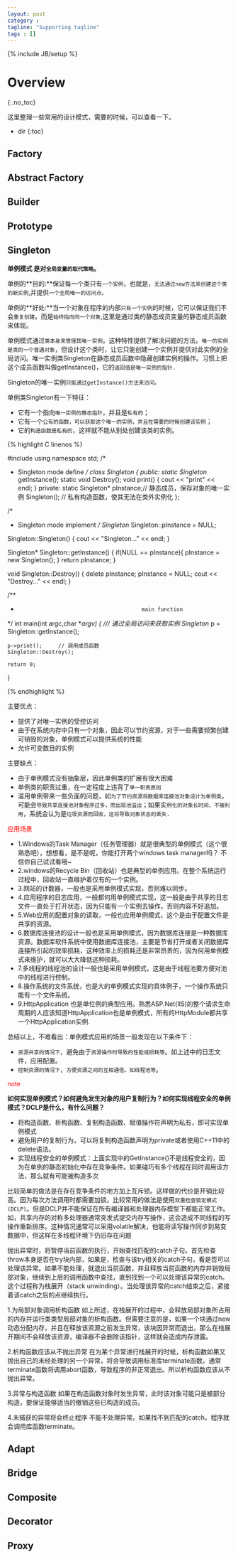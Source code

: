 ```yaml
---
layout: post
category :
tagline: "Supporting tagline"
tags : []
---
```

{% include JB/setup %}

# Overview
{:.no_toc}

这里整理一些常用的设计模式，需要的时候，可以查看一下。

* dir
{:toc}

## Factory

## Abstract Factory

## Builder

## Prototype

## Singleton

**单例模式 是对`全局变量的取代策略`。**

单例的**目的:**保证每一个类只有`一个实例`，也就是，`无法通过new方法来创建这个类的新实例`,并提供`一个全局唯一的访问点。`

单例的**好处:**当一个对象在程序的内部`只有一个实例`的时候，它可以保证我们不会`重复创建`，而是`始终指向同一个对象`,这里是通过类的静态成员变量的静态成员函数来体现。

单例模式通过`类本身来管理其唯一实例`，这种特性提供了解决问题的方法。`唯一的实例是类的一个普通对象`，但设计这个类时，让它只能创建一个实例并提供对此实例的全局访问。唯一实例类Singleton在静态成员函数中隐藏创建实例的操作。习惯上把这个成员函数叫做getInstance()，它的`返回值是唯一实例的指针.`

Singleton的唯一实例`只能通过getInstance()方法来访问。`

单例类Singleton有一下特征：

 + 它有一个指向`唯一实例的静态指针`，并且是`私有的`；
 + 它有一个`公有的函数，可以获取这个唯一的实例，并且在需要的时候创建该实例`；
 + 它的`构造函数是私有的`，这样就不能从别处创建该类的实例。

{% highlight C linenos %}

#include <iostream>
using namespace std;
/*
 *	Singleton mode define
 */
class Singleton
{
public:
	static Singleton* getInstance();
	static void Destroy();
	void print()
	{
		cout << "print" << endl;
	}
private:
	static Singleton* pInstance;// 静态成员，保存对象的唯一实例
	Singleton();	// 私有构造函数，使其无法在类外实例化
};


/*
 *	Singleton mode implement
 */
Singleton* Singleton::pInstance = NULL;

Singleton::Singleton()
{
	cout << "Singleton..." << endl;
}

Singleton* Singleton::getInstance()
{
	if(NULL == pInstance){
		pInstance = new Singleton();
	}
	return pInstance;
}

void Singleton::Destroy()
{
	delete pInstance;
	pInstance = NULL;
	cout << "Destroy..." << endl;
}

/**
 *                                            main function
 */
int
main(int argc,char **argv)
{
	/// 通过全局访问来获取实例
	Singleton* p = Singleton::getInstance();

	p->print();		// 调用成员函数
	Singleton::Destroy();

    return 0;
}

{% endhighlight %}

主要优点：

 + 提供了对唯一实例的受控访问
 + 由于在系统内存中只有一个对象，因此可以节约资源，对于一些需要频繁创建可销毁的对象，单例模式可以提供系统的性能
 + 允许可变数目的实例

主要缺点：

 + 由于单例模式没有抽象层，因此单例类的扩展有很大困难
 + 单例类的职责过重，在一定程度上违背了`单一职责原则`
 + 滥用单例带来一些负面的问题，如`为了节约资源将数据库连接池对象设计为单例类`，可能会`导致共享连接池对象程序过多，而出现池溢出`；如果实`例化的对象长时间，不被利用`，系统会认为是`垃圾资源而回收，这将导致对象状态的丢失.`

<font color="red">应用场景</font>

 + 1.Windows的Task Manager（任务管理器）就是很典型的单例模式（这个很熟悉吧），想想看，是不是呢，你能打开两个windows task manager吗？ 不信你自己试试看哦~
 + 2.windows的Recycle Bin（回收站）也是典型的单例应用。在整个系统运行过程中，回收站一直维护着仅有的一个实例。
 + 3.网站的计数器，一般也是采用单例模式实现，否则难以同步。
 + 4.应用程序的日志应用，一般都何用单例模式实现，这一般是由于共享的日志文件一直处于打开状态，因为只能有一个实例去操作，否则内容不好追加。
 + 5.Web应用的配置对象的读取，一般也应用单例模式，这个是由于配置文件是共享的资源。
 + 6.数据库连接池的设计一般也是采用单例模式，因为数据库连接是一种数据库资源。数据库软件系统中使用数据库连接池，主要是节省打开或者关闭数据库连接所引起的效率损耗，这种效率上的损耗还是非常昂贵的，因为何用单例模式来维护，就可以大大降低这种损耗。
 + 7.多线程的线程池的设计一般也是采用单例模式，这是由于线程池要方便对池中的线程进行控制。
 + 8.操作系统的文件系统，也是大的单例模式实现的具体例子，一个操作系统只能有一个文件系统。
 + 9.HttpApplication 也是单位例的典型应用。熟悉ASP.Net(IIS)的整个请求生命周期的人应该知道HttpApplication也是单例模式，所有的HttpModule都共享一个HttpApplication实例.

总结以上，不难看出：单例模式应用的场景一般发现在以下条件下：
 + `资源共享的情况下`，避免由于`资源操作时导致的性能或损耗等`。如上述中的日志文件，应用配置。
 + `控制资源的情况下`，`方便资源之间的互相通信。如线程池等`。


<font color="red">note </font>

**如何实现单例模式？如何避免发生对象的用户复制行为？如何实现线程安全的单例模式？DCLP是什么，有什么问题？**

 + 将构造函数、析构函数、复制构造函数、赋值操作符声明为私有，即可实现单例模式
 + 避免用户的复制行为，可以将复制构造函数声明为private或者使用C++11中的delete语法。
 + 实现线程安全的单例模式：上面实现中的GetInstance()不是线程安全的，因为在单例的静态初始化中存在竞争条件。如果碰巧有多个线程在同时调用该方法，那么就有可能被构造多次


比较简单的做法是在存在竞争条件的地方加上互斥锁。这样做的代价是开销比较高。因为每次方法调用时都需要加锁。比较常用的做法是使用`双重检查锁定模式(DCLP)`。但是DCLP并不能保证在所有编译器和处理器内存模型下都能正常工作。如，共享内存的对称多处理器通常突发式提交内存写操作，这会造成不同线程的写操作重新排序。这种情况通常可以采用volatile解决，他能将读写操作同步到易变数据中，但这样在多线程环境下仍旧存在问题


抛出异常时，将暂停当前函数的执行，开始查找匹配的catch子句。首先检查throw本身是否在try块内部，如果是，检查与该try相关的catch子句，看是否可以处理该异常。如果不能处理，就退出当前函数，并且释放当前函数的内存并销毁局部对象，继续到上层的调用函数中查找，直到找到一个可以处理该异常的catch。这个过程称为栈展开（stack
unwinding）。当处理该异常的catch结束之后，紧接着该catch之后的点继续执行。

1.为局部对象调用析构函数
如上所述，在栈展开的过程中，会释放局部对象所占用的内存并运行类类型局部对象的析构函数。但需要注意的是，如果一个块通过new动态分配内存，并且在释放该资源之前发生异常，该块因异常而退出，那么在栈展开期间不会释放该资源，编译器不会删除该指针，这样就会造成内存泄露。

2.析构函数应该从不抛出异常
在为某个异常进行栈展开的时候，析构函数如果又抛出自己的未经处理的另一个异常，将会导致调用标准库terminate函数。通常terminate函数将调用abort函数，导致程序的非正常退出。所以析构函数应该从不抛出异常。

3.异常与构造函数
如果在构造函数对象时发生异常，此时该对象可能只是被部分构造，要保证能够适当的撤销这些已构造的成员。

4.未捕获的异常将会终止程序
不能不处理异常。如果找不到匹配的catch，程序就会调用库函数terminate。

## Adapt

## Bridge

## Composite

## Decorator

## Proxy

##

##

##

##

##

##

##

##

##

##

##

##

##

##

##

##

##


##

##

##
